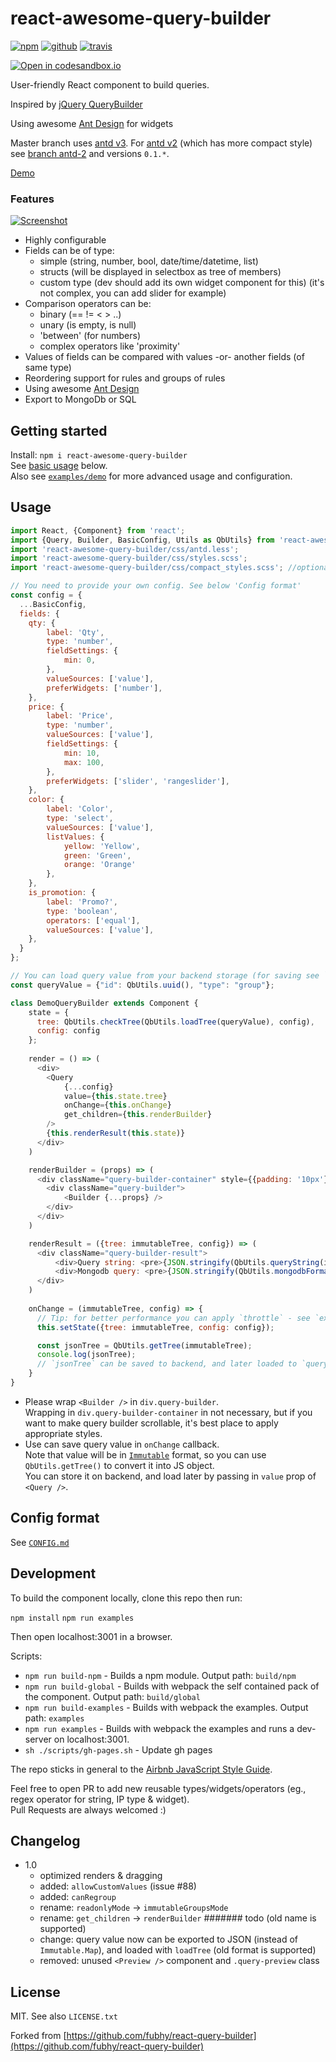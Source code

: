# react-awesome-query-builder
[![npm](https://img.shields.io/npm/v/react-awesome-query-builder.svg)](https://www.npmjs.com/package/react-awesome-query-builder) [![github](https://img.shields.io/github/package-json/v/ukrbublik/react-awesome-query-builder.svg)](https://github.com/ukrbublik/react-awesome-query-builder/packages/48416) [![travis](https://travis-ci.org/ukrbublik/react-awesome-query-builder.svg?branch=master)](https://github.com/ukrbublik/react-awesome-query-builder)

[![Open in codesandbox.io](https://codesandbox.io/static/img/play-codesandbox.svg)](https://codesandbox.io/s/react-awesome-query-builder-demo-64wwx?fontsize=14&module=%2Fdemo%2Fconfig.js)

User-friendly React component to build queries.

Inspired by [jQuery QueryBuilder](http://querybuilder.js.org/)

Using awesome [Ant Design](https://ant.design/) for widgets

Master branch uses [antd v3](https://ant.design/docs/react/introduce).
For [antd v2](https://2x.ant.design/docs/react/introduce) (which has more compact style) see [branch antd-2](https://github.com/ukrbublik/react-awesome-query-builder/tree/antd-2) and versions `0.1.*`. 

[Demo](https://ukrbublik.github.io/react-awesome-query-builder)


### Features
[![Screenshot](https://ukrbublik.github.io/react-awesome-query-builder/screenshot.png)](https://ukrbublik.github.io/react-awesome-query-builder)
- Highly configurable
- Fields can be of type:
  - simple (string, number, bool, date/time/datetime, list)
  - structs (will be displayed in selectbox as tree of members)
  - custom type (dev should add its own widget component for this) (it's not complex, you can add slider for example)
- Comparison operators can be:
  - binary (== != < > ..)
  - unary (is empty, is null)
  - 'between' (for numbers)
  - complex operators like 'proximity'
- Values of fields can be compared with values -or- another fields (of same type)
- Reordering support for rules and groups of rules
- Using awesome [Ant Design](https://ant.design/)
- Export to MongoDb or SQL


## Getting started
Install: `npm i react-awesome-query-builder`  
See [basic usage](#usage) below.  
Also see [`examples/demo`](https://github.com/ukrbublik/react-awesome-query-builder/tree/master/examples/demo) for more advanced usage and configuration.


## Usage
```javascript
import React, {Component} from 'react';
import {Query, Builder, BasicConfig, Utils as QbUtils} from 'react-awesome-query-builder';
import 'react-awesome-query-builder/css/antd.less';
import 'react-awesome-query-builder/css/styles.scss';
import 'react-awesome-query-builder/css/compact_styles.scss'; //optional, for more compact styles

// You need to provide your own config. See below 'Config format'
const config = {
  ...BasicConfig,
  fields: {
    qty: {
        label: 'Qty',
        type: 'number',
        fieldSettings: {
            min: 0,
        },
        valueSources: ['value'],
        preferWidgets: ['number'],
    },
    price: {
        label: 'Price',
        type: 'number',
        valueSources: ['value'],
        fieldSettings: {
            min: 10,
            max: 100,
        },
        preferWidgets: ['slider', 'rangeslider'],
    },
    color: {
        label: 'Color',
        type: 'select',
        valueSources: ['value'],
        listValues: {
            yellow: 'Yellow',
            green: 'Green',
            orange: 'Orange'
        },
    },
    is_promotion: {
        label: 'Promo?',
        type: 'boolean',
        operators: ['equal'],
        valueSources: ['value'],
    },
  }
};

// You can load query value from your backend storage (for saving see `Query.onChange()`)
const queryValue = {"id": QbUtils.uuid(), "type": "group"};

class DemoQueryBuilder extends Component {
    state = {
      tree: QbUtils.checkTree(QbUtils.loadTree(queryValue), config),
      config: config
    };
    
    render = () => (
      <div>
        <Query
            {...config} 
            value={this.state.tree}
            onChange={this.onChange}
            get_children={this.renderBuilder}
        />
        {this.renderResult(this.state)}
      </div>
    )

    renderBuilder = (props) => (
      <div className="query-builder-container" style={{padding: '10px'}}>
        <div className="query-builder">
            <Builder {...props} />
        </div>
      </div>
    )

    renderResult = ({tree: immutableTree, config}) => (
      <div className="query-builder-result">
          <div>Query string: <pre>{JSON.stringify(QbUtils.queryString(immutableTree, config))}</pre></div>
          <div>Mongodb query: <pre>{JSON.stringify(QbUtils.mongodbFormat(immutableTree, config))}</pre></div>
      </div>
    )
    
    onChange = (immutableTree, config) => {
      // Tip: for better performance you can apply `throttle` - see `examples/demo`
      this.setState({tree: immutableTree, config: config});

      const jsonTree = QbUtils.getTree(immutableTree);
      console.log(jsonTree);
      // `jsonTree` can be saved to backend, and later loaded to `queryValue`
    }
}
```

- Please wrap `<Builder />` in `div.query-builder`.  
  Wrapping in `div.query-builder-container` in not necessary, but if you want to make query builder scrollable, it's best place to apply appropriate styles.
- Use can save query value in `onChange` callback.  
  Note that value will be in [`Immutable`](https://immutable-js.github.io/immutable-js/) format, so you can use `QbUtils.getTree()` to convert it into JS object.  
  You can store it on backend, and load later by passing in `value` prop of `<Query />`.


## Config format
See [`CONFIG.md`](https://github.com/ukrbublik/react-awesome-query-builder/tree/master/CONFIG.md)


## Development
To build the component locally, clone this repo then run:

`npm install`
`npm run examples`

Then open localhost:3001 in a browser.

Scripts:
- `npm run build-npm` - Builds a npm module. Output path: `build/npm`
- `npm run build-global` - Builds with webpack the self contained pack of the component. Output path: `build/global`
- `npm run build-examples` - Builds with webpack the examples. Output path: `examples`
- `npm run examples` - Builds with webpack the examples and runs a dev-server on localhost:3001.
- `sh ./scripts/gh-pages.sh` - Update gh pages

The repo sticks in general to the [Airbnb JavaScript Style Guide](https://github.com/airbnb/javascript).

Feel free to open PR to add new reusable types/widgets/operators (eg., regex operator for string, IP type & widget).  
Pull Requests are always welcomed :)


## Changelog
- 1.0
  - optimized renders & dragging
  - added: `allowCustomValues` (issue #88)
  - added: `canRegroup`
  - rename: `readonlyMode` -> `immutableGroupsMode`
  - rename: `get_children` -> `renderBuilder`  ####### todo (old  name is supported)
  - change: query value now can be exported to JSON (instead of `Immutable.Map`), and loaded with `loadTree`  (old format is supported)
  - removed: unused `<Preview />` component and `.query-preview` class


## License
MIT. See also `LICENSE.txt`

Forked from [https://github.com/fubhy/react-query-builder](https://github.com/fubhy/react-query-builder)
